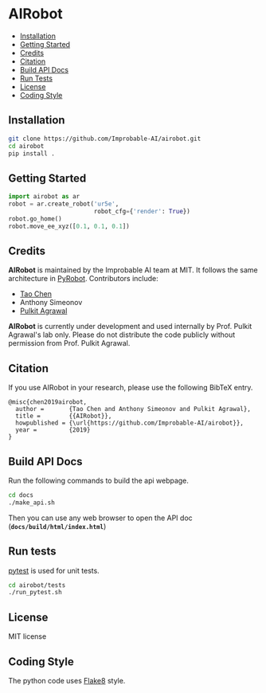 # AIRobot

- [Installation](#installation)
- [Getting Started](#getting-started)
- [Credits](#credits)
- [Citation](#citation)
- [Build API Docs](#build-api-docs)
- [Run Tests](#run-tests)
- [License](#license)
- [Coding Style](#coding-style)


## Installation
```bash
git clone https://github.com/Improbable-AI/airobot.git
cd airobot
pip install .
```

## Getting Started
```python
import airobot as ar
robot = ar.create_robot('ur5e',
                        robot_cfg={'render': True})
robot.go_home()
robot.move_ee_xyz([0.1, 0.1, 0.1])
```

## Credits
**AIRobot** is maintained by the Improbable AI team at MIT. It follows the same architecture in [PyRobot](https://pyrobot.org). Contributors include:
* [Tao Chen](https://taochenshh.github.io/)
* Anthony Simeonov
* [Pulkit Agrawal](https://www.linkedin.com/in/pulkit-agrawal-967a4218/)

**AIRobot** is currently under development and used internally by Prof. Pulkit Agrawal's lab only. Please do not distribute the code publicly without permission from Prof. Pulkit Agrawal.

## Citation

If you use AIRobot in your research, please use the following BibTeX entry.
```
@misc{chen2019airobot,
  author =       {Tao Chen and Anthony Simeonov and Pulkit Agrawal},
  title =        {{AIRobot}},
  howpublished = {\url{https://github.com/Improbable-AI/airobot}},
  year =         {2019}
}
```

## Build API Docs

Run the following commands to build the api webpage.

```bash
cd docs
./make_api.sh
```

Then you can use any web browser to open the API doc (**`docs/build/html/index.html`**)

## Run tests

[pytest](https://docs.pytest.org/en/latest/) is used for unit tests.
```bash
cd airobot/tests
./run_pytest.sh
```

## License
MIT license

## Coding Style

The python code uses [Flake8](https://pypi.org/project/flake8/) style.




